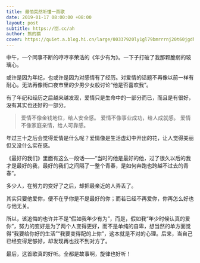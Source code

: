 ```yaml
---
title: 最怕突然听懂一首歌
date: 2019-01-17 08:00:00 +08:00
layout: post
subtitle: https://🈳.cc/ah
author: 熊的猫
cover: https://quiet.a.blog.hi.cn/large/00337920ly1gl79bmrrrnj20t60jgdh4.jpg
---
```


中午，一个同事不断的哼哼李荣浩的《年少有为》。一下子打破了我那颗脆弱的玻璃心。

或许是因为年纪，也或许是因为对感情有了经历。对爱情的话题不再像以前一样有耐心。无法再像街口夜市里的少男少女般讨论“他是否喜欢我”。

有了年纪和经历之后越来越发现，爱情只是生命中的一部分而已，而且是有很好，没有其实也还好的一部分。

>爱情不像金钱地位，给人安全感。
爱情不像事业成功，给人成就感。
爱情不像家庭亲情，给人可靠感。

年过三十之后会觉得爱情是什么呢？爱情像是生活虚幻中开出的花，让人觉得美丽但又没什么实在感。

《最好的我们》里面有这么一段话——“当时的他是最好的他，过了很久以后的我才是最好的我，最好的我们之间隔了一整个青春，是如何奔跑也跨越不过去的青春”。

多少人，在努力的变好了之后，却把最亲近的人弄丢了。

其实只要他爱你，便不在乎你是不是最好的你；而若已经不再爱你，你再怎么好也与他无关。

所以，该追悔的也许并不是“假如我年少有为”，而是，假如我“年少时候认真的爱你”，努力的变好是为了两个人变得更好，而不是单纯的自卑，想当然的单方面觉得“我要给你好的生活”“我要变得配的上你”，这本就是不对的心理。后来，当自己已经变得足够好，却发现再也找不到对方了。

最后，这首歌真的好听。全都是故事啊，旋律也好听！